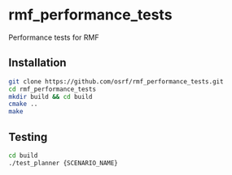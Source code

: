 # rmf_performance_tests
Performance tests for RMF

## Installation
```bash
git clone https://github.com/osrf/rmf_performance_tests.git
cd rmf_performance_tests
mkdir build && cd build
cmake ..
make
```

## Testing

```bash
cd build
./test_planner {SCENARIO_NAME}
```